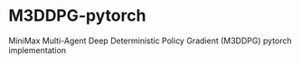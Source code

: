 # M3DDPG-pytorch
MiniMax Multi-Agent Deep Deterministic Policy Gradient (M3DDPG) pytorch implementation
